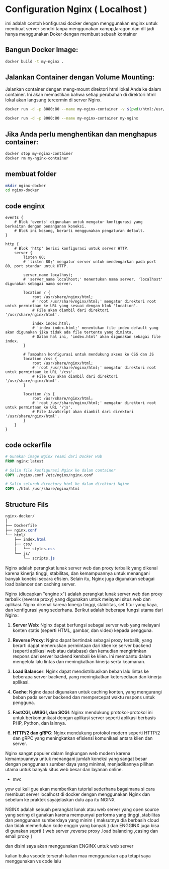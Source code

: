 #  Configuration Nginx ( Localhost ) 

imi adalah contoh konfigurasi docker dengan menggunakan enginx untuk membuat server sendiri tanpa menggunakan xampp,laragon.dan dll jadi hanya menggunakan Doker dengan membuat sebuah kontainer 

## Bangun Docker Image:


```bash
docker build -t my-nginx .
```
## Jalankan Container dengan Volume Mounting:
Jalankan container dengan meng-mount direktori html lokal Anda ke dalam container. Ini akan memastikan bahwa setiap perubahan di direktori html lokal akan langsung tercermin di server Nginx.
```bash
docker run -d -p 8080:80 --name my-nginx-container -v $(pwd)/html:/usr/share/nginx/html my-nginx

docker run -d -p 8080:80 --name my-nginx-container my-nginx

```
## Jika Anda perlu menghentikan dan menghapus container:

```bash
docker stop my-nginx-container
docker rm my-nginx-container
```
## membuat folder 
```bash
mkdir nginx-docker
cd nginx-docker

```
## code enginx
```nginx
events {
    # Blok 'events' digunakan untuk mengatur konfigurasi yang berkaitan dengan penanganan koneksi.
    # Blok ini kosong, berarti menggunakan pengaturan default.
}

http {
    # Blok 'http' berisi konfigurasi untuk server HTTP.
    server {
        listen 80;
        # 'listen 80;' mengatur server untuk mendengarkan pada port 80, port standar untuk HTTP.

        server_name localhost;
        # 'server_name localhost;' menentukan nama server. 'localhost' digunakan sebagai nama server.

        location / {
            root /usr/share/nginx/html;
            # 'root /usr/share/nginx/html;' mengatur direktori root untuk permintaan ke URL yang sesuai dengan blok 'location'.
            # File akan diambil dari direktori '/usr/share/nginx/html'.

            index index.html;
            # 'index index.html;' menentukan file index default yang akan digunakan jika tidak ada file tertentu yang diminta.
            # Dalam hal ini, 'index.html' akan digunakan sebagai file index.
        }

        # Tambahan konfigurasi untuk mendukung akses ke CSS dan JS
        location /css {
            root /usr/share/nginx/html;
            # 'root /usr/share/nginx/html;' mengatur direktori root untuk permintaan ke URL '/css'.
            # File CSS akan diambil dari direktori '/usr/share/nginx/html'.
        }

        location /js {
            root /usr/share/nginx/html;
            # 'root /usr/share/nginx/html;' mengatur direktori root untuk permintaan ke URL '/js'.
            # File JavaScript akan diambil dari direktori '/usr/share/nginx/html'.
        }
    }
}
```
## code ockerfile
```Dockerfile
# Gunakan image Nginx resmi dari Docker Hub
FROM nginx:latest

# Salin file konfigurasi Nginx ke dalam container
COPY ./nginx.conf /etc/nginx/nginx.conf

# Salin seluruh directory html ke dalam direktori Nginx
COPY ./html /usr/share/nginx/html

```
## Structure Fils 
```css
nginx-docker/
│
├── Dockerfile
├── nginx.conf
└── html/
    ├── index.html
    ├── css/
    │   └── styles.css
    └── js/
        └── scripts.js

```


Nginx adalah perangkat lunak server web dan proxy terbalik yang dikenal karena kinerja tinggi, stabilitas, dan kemampuannya untuk menangani banyak koneksi secara efisien. Selain itu, Nginx juga digunakan sebagai load balancer dan caching server.


Nginx (diucapkan "engine x") adalah perangkat lunak server web dan proxy terbalik (reverse proxy) yang digunakan untuk melayani situs web dan aplikasi. Nginx dikenal karena kinerja tinggi, stabilitas, set fitur yang kaya, dan konfigurasi yang sederhana. Berikut adalah beberapa fungsi utama dari Nginx:

1. **Server Web**: Nginx dapat berfungsi sebagai server web yang melayani konten statis (seperti HTML, gambar, dan video) kepada pengguna.

2. **Reverse Proxy**: Nginx dapat bertindak sebagai proxy terbalik, yang berarti dapat meneruskan permintaan dari klien ke server backend (seperti aplikasi web atau database) dan kemudian mengirimkan respons dari server backend kembali ke klien. Ini membantu dalam mengelola lalu lintas dan meningkatkan kinerja serta keamanan.

3. **Load Balancer**: Nginx dapat mendistribusikan beban lalu lintas ke beberapa server backend, yang meningkatkan ketersediaan dan kinerja aplikasi.

4. **Cache**: Nginx dapat digunakan untuk caching konten, yang mengurangi beban pada server backend dan mempercepat waktu respons untuk pengguna.

5. **FastCGI, uWSGI, dan SCGI**: Nginx mendukung protokol-protokol ini untuk berkomunikasi dengan aplikasi server seperti aplikasi berbasis PHP, Python, dan lainnya.

6. **HTTP/2 dan gRPC**: Nginx mendukung protokol modern seperti HTTP/2 dan gRPC yang meningkatkan efisiensi komunikasi antara klien dan server.

Nginx sangat populer dalam lingkungan web modern karena kemampuannya untuk menangani jumlah koneksi yang sangat besar dengan penggunaan sumber daya yang minimal, menjadikannya pilihan utama untuk banyak situs web besar dan layanan online.


- mvc 

yow cui kali gue akan memberikan tutorial sederhana bagaimana si cara membuat server localhost di docker dengan menggunakan Nginx 
dan 
sebelum ke praktek sayajelaskan dulu apa itu NGINX 

NGINX adalah sebuah  perangkat lunak atau web server yang open source yang sering di gunakan karena mempunyai performa yang tinggi ,stabilitas 
dan penggunaan sumberdaya yang minim { maksutnya dia berbasih cloud dan tidak memerlukan kode enggin yang banyak }
dan ENGGINX juga bisa di gunakan seprti { web server ,reverse proxy .load balancing ,casing dan email proxy }

dan disini saya akan menggunakan ENGINX untuk web server 

kalian buka vscode terserah kalian mau menggunakan apa tetapi saya menggunakan vs code lalu

